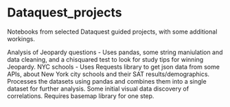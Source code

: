 # Dataquest_projects
Notebooks from selected Dataquest guided projects, with some additional workings.

Analysis of Jeopardy questions - Uses pandas, some string maniulation and data cleaning, and a chisquared test to look for study tips for winning Jeopardy.
NYC schools - Uses Requests library to get json data from some APIs, about New York city schools and their SAT results/demographics. Processes the datasets using pandas and combines them into a single dataset for further analysis. Some initial visual data discovery of correlations. Requires basemap library for one step. 
